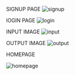 SIGNUP PAGE
![signup](https://github.com/MANISH3600/Image-upscaling-using-esrgan/assets/141218115/c53d835e-43fb-4a41-b253-875b29733efe)


lOGIN PAGE
![login](https://github.com/MANISH3600/Image-upscaling-using-esrgan/assets/141218115/0f98aef5-e162-4cf8-9e26-a62c5a8fbd97)

INPUT IMAGE 
![input](https://github.com/MANISH3600/Image-upscaling-using-esrgan/assets/141218115/54e2268d-e937-48db-b5fd-d9777a8b6e9b)




OUTPUT IMAGE
![output](https://github.com/MANISH3600/Image-upscaling-using-esrgan/assets/141218115/de5e0696-9d20-4065-a257-1942676d1a15)

HOMEPAGE

![homepage](https://github.com/MANISH3600/Image-upscaling-using-esrgan/assets/141218115/c6742ca9-2bf1-4b11-a776-6f48dc22335f)

